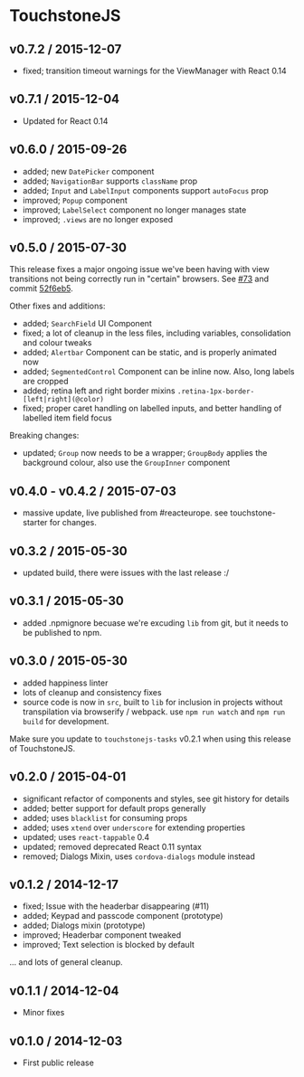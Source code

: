 # TouchstoneJS

## v0.7.2 / 2015-12-07

* fixed; transition timeout warnings for the ViewManager with React 0.14

## v0.7.1 / 2015-12-04

* Updated for React 0.14

## v0.6.0 / 2015-09-26

* added; new `DatePicker` component
* added; `NavigationBar` supports `className` prop
* added; `Input` and `LabelInput` components support `autoFocus` prop
* improved; `Popup` component
* improved; `LabelSelect` component no longer manages state
* improved; `.views` are no longer exposed

## v0.5.0 / 2015-07-30

This release fixes a major ongoing issue we've been having with view transitions not being correctly run in "certain" browsers. See [#73](https://github.com/touchstonejs/touchstonejs/issues/73) and commit [52f6eb5](https://github.com/touchstonejs/touchstonejs/commit/52f6eb5066602782c2a4e0f01a02b439b6bd589a).

Other fixes and additions:

* added; `SearchField` UI Component
* fixed; a lot of cleanup in the less files, including variables, consolidation and colour tweaks
* added; `Alertbar` Component can be static, and is properly animated now
* added; `SegmentedControl` Component can be inline now. Also, long labels are cropped
* added; retina left and right border mixins `.retina-1px-border-[left|right](@color)`
* fixed; proper caret handling on labelled inputs, and better handling of labelled item field focus

Breaking changes:

* updated; `Group` now needs to be a wrapper; `GroupBody` applies the background colour, also use the `GroupInner` component

## v0.4.0 - v0.4.2 / 2015-07-03

* massive update, live published from #reacteurope. see touchstone-starter for changes.

## v0.3.2 / 2015-05-30

* updated build, there were issues with the last release :/

## v0.3.1 / 2015-05-30

* added .npmignore becuase we're excuding `lib` from git, but it needs to be published to npm.

## v0.3.0 / 2015-05-30

* added happiness linter
* lots of cleanup and consistency fixes
* source code is now in `src`, built to `lib` for inclusion in projects without transpilation via browserify / webpack. use `npm run watch` and `npm run build` for development.

Make sure you update to `touchstonejs-tasks` v0.2.1 when using this release of TouchstoneJS.

## v0.2.0 / 2015-04-01

* significant refactor of components and styles, see git history for details
* added; better support for default props generally
* added; uses `blacklist` for consuming props
* added; uses `xtend` over `underscore` for extending properties
* updated; uses `react-tappable` 0.4
* updated; removed deprecated React 0.11 syntax
* removed; Dialogs Mixin, uses `cordova-dialogs` module instead

## v0.1.2 / 2014-12-17

* fixed; Issue with the headerbar disappearing (#11)
* added; Keypad and passcode component (prototype)
* added; Dialogs mixin (prototype)
* improved; Headerbar component tweaked
* improved; Text selection is blocked by default

... and lots of general cleanup.


## v0.1.1 / 2014-12-04

* Minor fixes


## v0.1.0 / 2014-12-03

* First public release
